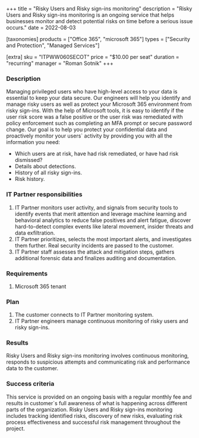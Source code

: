 +++
title = "Risky Users and Risky sign-ins monitoring"
description = "Risky Users and Risky sign-ins monitoring is an ongoing service that helps businesses monitor and detect potential risks on time before a serious issue occurs."
date = 2022-08-03

[taxonomies]
products = ["Office 365", "microsoft 365"]
types = ["Security and Protection", "Managed Services"]

[extra]
sku = "ITPWW060SECOT"
price = "$10.00 per seat"
duration = "recurring"
manager = "Roman Sotnik"
+++

### Description

Managing privileged users who have high-level access to your data is essential to keep your data secure. Our engineers will help you identify and manage risky users as well as protect your Microsoft 365 environment from risky sign-ins. With the help of Microsoft tools, it is easy to identify if the user risk score was a false positive or the user risk was remediated with policy enforcement such as completing an MFA prompt or secure password change. Our goal is to help you protect your confidential data and proactively monitor your users` activity by providing you with all the information you need: 

* Which users are at risk, have had risk remediated, or have had risk dismissed? 
* Details about detections. 
* History of all risky sign-ins. 
* Risk history. 

### IT Partner responsibilities 

1.  IT Partner monitors user activity, and signals from security tools to identify events that merit attention and leverage machine learning and behavioral analytics to reduce false positives and alert fatigue, discover hard-to-detect complex events like lateral movement, insider threats and data exfiltration. 
2.  IT Partner prioritizes, selects the most important alerts, and investigates them further. Real security incidents are passed to the customer. 
3.  IT Partner staff assesses the attack and mitigation steps, gathers additional forensic data and finalizes auditing and documentation.  

### Requirements 

1. Microsoft 365 tenant 

### Plan 

1. The customer connects to IT Partner monitoring system. 
2. IT Partner engineers manage continuous monitoring of risky users and risky sign-ins. 

### Results

Risky Users and Risky sign-ins monitoring involves continuous monitoring, responds to suspicious attempts and communicating risk and performance data to the customer. 

### Success criteria

This service is provided on an ongoing basis with a regular monthly fee and results in customer`s full awareness of what is happening across different parts of the organization. Risky Users and Risky sign-ins monitoring includes tracking identified risks, discovery of new risks, evaluating risk process effectiveness and successful risk management throughout the project. 
